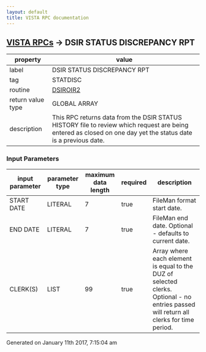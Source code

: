 ```yaml
---
layout: default
title: VISTA RPC documentation
---
```




## [VISTA RPCs](TableOfContent.md) &#8594; DSIR STATUS DISCREPANCY RPT 

 property | value 
--- | --- 
 label | DSIR STATUS DISCREPANCY RPT
 tag | STATDISC
 routine | [DSIROIR2](http://code.osehra.org/dox/Routine_DSIROIR2_source.html)
 return value type | GLOBAL ARRAY
 description | This RPC returns data from the DSIR STATUS HISTORY file to review which request are being entered as closed on one day yet the status date is a previous date.

### Input Parameters

| input parameter | parameter type | maximum data length | required | description | 
| --- | --- | --- | --- | --- | 
| START DATE | LITERAL | 7 | true | FileMan format start date. | 
| END DATE | LITERAL | 7 | true | FileMan end date. Optional - defaults to current date. | 
| CLERK(S) | LIST | 99 | true | Array where each element is equal to the DUZ of selected clerks.  Optional - no entries passed will return all clerks for time period. | 




 Generated on January 11th 2017, 7:15:04 am